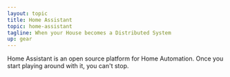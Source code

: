 ```yaml
---
layout: topic
title: Home Assistant
topic: home-assistant
tagline: When your House becomes a Distributed System
up: gear
---
```


Home Assistant is an open source platform for Home Automation. Once you start playing around with it, you can't stop.
